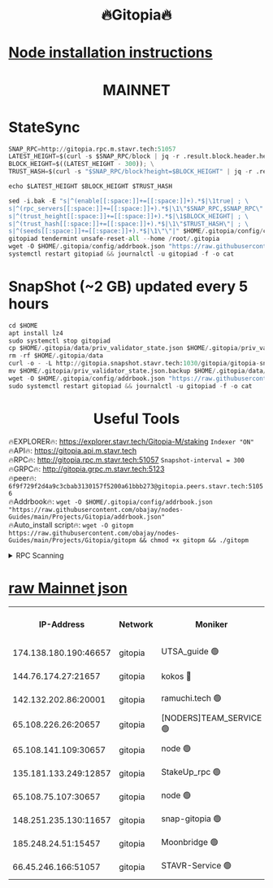 <h1 align="center"> 🔥Gitopia🔥</h1>

[Node installation instructions](https://github.com/obajay/nodes-Guides/tree/main/Projects/Gitopia)
=

<h1 align="center"> MAINNET</h1>

# StateSync
```python
SNAP_RPC=http://gitopia.rpc.m.stavr.tech:51057
LATEST_HEIGHT=$(curl -s $SNAP_RPC/block | jq -r .result.block.header.height); \
BLOCK_HEIGHT=$((LATEST_HEIGHT - 300)); \
TRUST_HASH=$(curl -s "$SNAP_RPC/block?height=$BLOCK_HEIGHT" | jq -r .result.block_id.hash)

echo $LATEST_HEIGHT $BLOCK_HEIGHT $TRUST_HASH

sed -i.bak -E "s|^(enable[[:space:]]+=[[:space:]]+).*$|\1true| ; \
s|^(rpc_servers[[:space:]]+=[[:space:]]+).*$|\1\"$SNAP_RPC,$SNAP_RPC\"| ; \
s|^(trust_height[[:space:]]+=[[:space:]]+).*$|\1$BLOCK_HEIGHT| ; \
s|^(trust_hash[[:space:]]+=[[:space:]]+).*$|\1\"$TRUST_HASH\"| ; \
s|^(seeds[[:space:]]+=[[:space:]]+).*$|\1\"\"|" $HOME/.gitopia/config/config.toml
gitopiad tendermint unsafe-reset-all --home /root/.gitopia
wget -O $HOME/.gitopia/config/addrbook.json "https://raw.githubusercontent.com/obajay/nodes-Guides/main/Projects/Gitopia/addrbook.json"
systemctl restart gitopiad && journalctl -u gitopiad -f -o cat
```
# SnapShot (~2 GB) updated every 5 hours
```python
cd $HOME
apt install lz4
sudo systemctl stop gitopiad
cp $HOME/.gitopia/data/priv_validator_state.json $HOME/.gitopia/priv_validator_state.json.backup
rm -rf $HOME/.gitopia/data
curl -o - -L http://gitopia.snapshot.stavr.tech:1030/gitopia/gitopia-snap.tar.lz4 | lz4 -c -d - | tar -x -C $HOME/.gitopia --strip-components 2
mv $HOME/.gitopia/priv_validator_state.json.backup $HOME/.gitopia/data/priv_validator_state.json
wget -O $HOME/.gitopia/config/addrbook.json "https://raw.githubusercontent.com/obajay/nodes-Guides/main/Projects/Gitopia/addrbook.json"
sudo systemctl restart gitopiad && journalctl -u gitopiad -f -o cat
```
 <h1 align="center"> Useful Tools</h1>

🔥EXPLORER🔥:      https://explorer.stavr.tech/Gitopia-M/staking  `Indexer "ON"` \
🔥API🔥: 			 		 https://gitopia.api.m.stavr.tech \
🔥RPC🔥:           http://gitopia.rpc.m.stavr.tech:51057              `Snapshot-interval = 300` \
🔥GRPC🔥:          http://gitopia.grpc.m.stavr.tech:5123 \
🔥peer🔥:					 `6f9f729f2d4a9c3cbab3130157f5200a61bbb273@gitopia.peers.stavr.tech:51056` \
🔥Addrbook🔥:    ```wget -O $HOME/.gitopia/config/addrbook.json "https://raw.githubusercontent.com/obajay/nodes-Guides/main/Projects/Gitopia/addrbook.json"``` \
🔥Auto_install script🔥: ```wget -O gitopm https://raw.githubusercontent.com/obajay/nodes-Guides/main/Projects/Gitopia/gitopm && chmod +x gitopm && ./gitopm```


<details>
<summary>RPC Scanning</summary>

<h2 align="center"> We scan nodes in real time every 4 hours. And we provide the final result of RPC endpoints.
We cannot influence the operation of these nodes in any way. </h2>


```python
If Voting Power is higher than 0 --> then the Node is a validator of the network and may be subject to attack and be a potential threat to the chain.
```
```python
We marked such validators with a red symbol
```

</details>

[raw Mainnet json](https://rpc-check.gitopm.stavr.tech/gitopm/rpc-gitopm-result.json)
=

<table><tr><th>IP-Address</th><th>Network</th><th>Moniker</th><th>Latest Block Height</th><th>Earliest Block Height</th><th>Catching Up</th><th>Voting Power</th><th>Scan Time</th></tr><tr><td>174.138.180.190:46657</td><td>gitopia</td><td>UTSA_guide 🟢</td><td>9858367</td><td>6071990</td><td>False</td><td>0</td><td>2023-11-29T12:08:04.047936354UTC</td></tr><tr><td>144.76.174.27:21657</td><td>gitopia</td><td>kokos 🔴</td><td>9858388</td><td>6071990</td><td>False</td><td>936373</td><td>2023-11-29T12:08:37.180617043UTC</td></tr><tr><td>142.132.202.86:20001</td><td>gitopia</td><td>ramuchi.tech 🟢</td><td>9858386</td><td>6548337</td><td>False</td><td>0</td><td>2023-11-29T12:08:34.472664862UTC</td></tr><tr><td>65.108.226.26:20657</td><td>gitopia</td><td>[NODERS]TEAM_SERVICE 🟢</td><td>9858397</td><td>6846001</td><td>False</td><td>0</td><td>2023-11-29T12:08:54.267422994UTC</td></tr><tr><td>65.108.141.109:30657</td><td>gitopia</td><td>node 🟢</td><td>9858386</td><td>6931333</td><td>False</td><td>0</td><td>2023-11-29T12:08:33.956562282UTC</td></tr><tr><td>135.181.133.249:12857</td><td>gitopia</td><td>StakeUp_rpc 🟢</td><td>9858386</td><td>8010001</td><td>False</td><td>0</td><td>2023-11-29T12:08:34.845586553UTC</td></tr><tr><td>65.108.75.107:30657</td><td>gitopia</td><td>node 🟢</td><td>9858393</td><td>8802845</td><td>False</td><td>0</td><td>2023-11-29T12:08:47.733781418UTC</td></tr><tr><td>148.251.235.130:11657</td><td>gitopia</td><td>snap-gitopia 🟢</td><td>9858386</td><td>9516001</td><td>False</td><td>0</td><td>2023-11-29T12:08:34.206108833UTC</td></tr><tr><td>185.248.24.51:15457</td><td>gitopia</td><td>Moonbridge 🟢</td><td>9858380</td><td>9781501</td><td>False</td><td>0</td><td>2023-11-29T12:08:25.397414919UTC</td></tr><tr><td>66.45.246.166:51057</td><td>gitopia</td><td>STAVR-Service 🟢</td><td>9858372</td><td>9804001</td><td>False</td><td>0</td><td>2023-11-29T12:08:10.772403295UTC</td></tr></table>
